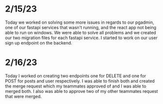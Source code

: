 # 2/15/23

Today we worked on solving some more issues in regards to our pgadmin, one of our fastapi services that wasn't running, and the react app not being able to run on windows. We were able to solve all problems and we created our two migration files for each fastapi service. I started to work on our user sign up endpoint on the backend.

# 2/16/23

Today I worked on creating two endpoints one for DELETE and one for POST for posts and user respectively. I was able to finish both and created the merge request which my teammates approved of and I was able to merged both. I also was able to approve two of my other teammates request that were merged.
